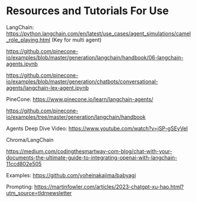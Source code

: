 # Resources and Tutorials For Use

LangChain:
https://python.langchain.com/en/latest/use_cases/agent_simulations/camel_role_playing.html (Key for multi agent)

https://github.com/pinecone-io/examples/blob/master/generation/langchain/handbook/06-langchain-agents.ipynb

https://github.com/pinecone-io/examples/blob/master/generation/chatbots/conversational-agents/langchain-lex-agent.ipynb


PineCone:
https://www.pinecone.io/learn/langchain-agents/

https://github.com/pinecone-io/examples/tree/master/generation/langchain/handbook

Agents Deep Dive Video:
https://www.youtube.com/watch?v=jSP-gSEyVeI


Chroma/LangChain

https://medium.com/codingthesmartway-com-blog/chat-with-your-documents-the-ultimate-guide-to-integrating-openai-with-langchain-11ccd802e505



Examples:
https://github.com/yoheinakajima/babyagi

Prompting:
https://martinfowler.com/articles/2023-chatgpt-xu-hao.html?utm_source=tldrnewsletter
